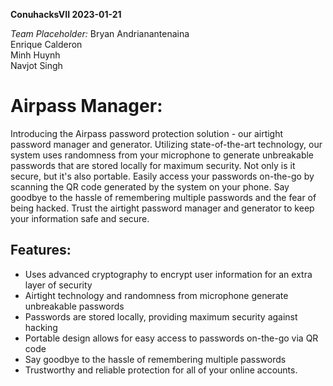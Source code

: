 **ConuhacksVII 2023-01-21**

*Team Placeholder:*
Bryan Andrianantenaina <br/>
Enrique Calderon <br/>
Minh Huynh <br/>
Navjot Singh <br/>

# Airpass Manager: 
Introducing the Airpass password protection solution - our airtight password manager and generator. Utilizing state-of-the-art technology, our system uses randomness from your microphone to generate unbreakable passwords that are stored locally for maximum security. Not only is it secure, but it's also portable. Easily access your passwords on-the-go by scanning the QR code generated by the system on your phone. Say goodbye to the hassle of remembering multiple passwords and the fear of being hacked. Trust the airtight password manager and generator to keep your information safe and secure.

## Features:
- Uses advanced cryptography to encrypt user information for an extra layer of security
- Airtight technology and randomness from microphone generate unbreakable passwords
- Passwords are stored locally, providing maximum security against hacking
- Portable design allows for easy access to passwords on-the-go via QR code
- Say goodbye to the hassle of remembering multiple passwords
- Trustworthy and reliable protection for all of your online accounts.
